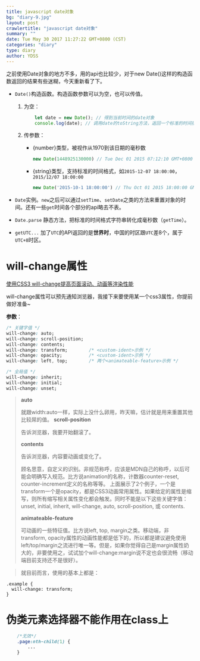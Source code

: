 ```yaml
---
title: javascript date对象
bg: "diary-9.jpg"
layout: post
crawlertitle: "javascript date对象"
summary: ""
date: Tue May 30 2017 11:27:22 GMT+0800 (CST)
categories: "diary"
type: diary
author: YDSS
---
```

之前使用Date对象的地方不多，用的api也比较少，对于new Date()这样的构造函数返回的结果有些迷糊，今天重新看了下。

- `Date()`构造函数。构造函数参数可以为空，也可以传值。

	1. 为空：

		```js
			let date = new Date(); // 得到当前时间的date对象
			console.log(date); // 调用date的toString方法，返回一个标准的时间描述字符串：Mon Dec 07 2015 17:51:49 GMT+0800 (CST)
		```
		
	2. 传参数：

		- {number}类型，被视作从1970到该日期的毫秒数

			```js
			new Date(1448925130000) // Tue Dec 01 2015 07:12:10 GMT+0800 (CST)
			```
		- {string}类型，支持标准的时间格式，如`2015-12-07 18:00:00`，`2015/12/07 18:00:00`

			```js
			new Date('2015-10-1 18:00:00') // Thu Oct 01 2015 18:00:00 GMT+0800 (CST)
			```

- `Date`实例。`new`之后可以通过`setTime`、`setDate`之类的方法来重置对象的时间。还有一些`get`时间各个部分的api略去不表。
- `Date.parse` 静态方法，把标准的时间格式字符串转化成毫秒数（`getTime`）。
- `getUTC...` 加了`UTC`的API返回的是**世界时**，中国的时区跟`UTC`差8个，属于`UTC+8`时区。

# will-change属性

[使用CSS3 will-change提高页面滚动、动画等渲染性能](http://www.zhangxinxu.com/wordpress/2015/11/css3-will-change-improve-paint/)

will-change属性可以预先通知浏览器，我接下来要使用某一个css3属性，你提前做好准备~

**参数**：

```css
/* 关键字值 */
will-change: auto;
will-change: scroll-position;
will-change: contents;
will-change: transform;        /* <custom-ident>示例 */
will-change: opacity;          /* <custom-ident>示例 */
will-change: left, top;        /* 两个<animateable-feature>示例 */

/* 全局值 */
will-change: inherit;
will-change: initial;
will-change: unset;
```

> **auto**
> 
>就跟width:auto一样，实际上没什么卵用，昨天嘛，估计就是用来重置其他比较屌的值。
> **scroll-position**
> 
> 告诉浏览器，我要开始翻滚了。
> 
> **contents**
> 
> 告诉浏览器，内容要动画或变化了。
> 
> **<custom-ident>**
> 
> 顾名思意，自定义的识别。非规范称呼，应该是MDN自己的称呼，以后可能会明确写入规范。比方说animation的名称，计数器counter-reset, counter-increment定义的名称等等。
> 上面展示了2个例子，一个是transform一个是opacity，都是CSS3动画常用属性。如果给定的属性是缩写，则所有缩写相关属性变化都会触发。同时不能是以下这些关键字值：unset, initial, inherit, will-change, auto, scroll-position, 或 contents.
> 
> **animateable-feature**
> 
> 可动画的一些特征值。比方说left, top, margin之类。移动端，非transform, opacity属性的动画性能都是低下的，所以都是建议避免使用left/top/margin之流进行唯一等。但是，如果你觉得自己是margin属性奶大的，非要使用之，试试加个will-change:margin说不定也会很流畅（移动端目前支持还不是很好）。

> 就目前而言，使用的基本上都是：

	.example {
	  will-change: transform;
	}

# 伪类元素选择器不能作用在**class**上

```css
	/*无效*/
	.page:nth-child(1) {
		...
	}
```

